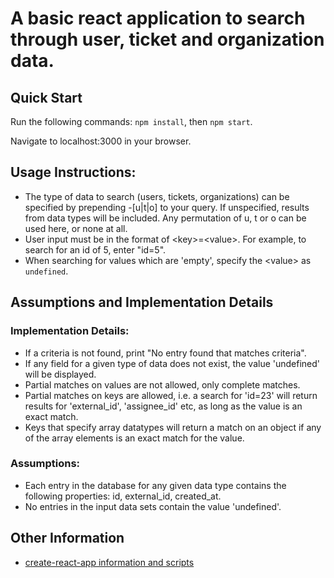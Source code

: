 # A basic react application to search through user, ticket and organization data. 

## Quick Start

Run the following commands: `npm install`, then `npm start`. 

Navigate to localhost:3000 in your browser.  

## Usage Instructions:

- The type of data to search (users, tickets, organizations) can be specified by prepending -[u|t|o] to your query. If unspecified, results from data types will be included. Any permutation of u, t or o can be used here, or none at all. 
- User input must be in the format of &lt;key&gt;=&lt;value&gt;. For example, to search for an id of 5, enter "id=5".
- When searching for values which are 'empty', specify the &lt;value&gt; as `undefined`.

## Assumptions and Implementation Details

### Implementation Details:

- If a criteria is not found, print "No entry found that matches criteria".
- If any field for a given type of data does not exist, the value 'undefined' will be displayed. 
- Partial matches on values are not allowed, only complete matches.
- Partial matches on keys are allowed, i.e. a search for 'id=23' will return results for 'external_id', 'assignee_id' etc, as long as the value is an exact match. 
- Keys that specify array datatypes will return a match on an object if any of the array elements is an exact match for the value. 

### Assumptions:

- Each entry in the database for any given data type contains the following properties: id, external_id, created_at.
- No entries in the input data sets contain the value 'undefined'. 


## Other Information
* [create-react-app information and scripts](/doc/reactinfo.md)